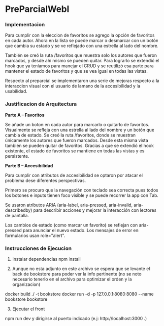 # PreParcialWebI

### Implementacion 

Para cumplir con la eleccion de favoritos se agrego la opción de favoritos en cada autor. Ahora en la lista se puede marcar o desmarcar con un botón que cambia su estado y se ve reflejado con una estrella al lado del nombre. 

También se creó la ruta /favoritos que muestra solo los autores que fueron marcados, y desde ahí mismo se pueden quitar. Para lograrlo se extendió el hook que ya teníamos para manejar el CRUD y se reutilizó esa parte para mantener el estado de favoritos y que se vea igual en todas las vistas.

Respecto al preparcial se implementaron una serie de mejoras respecto a la interaccion visual con el usuario de lamano de la accesibilidad y la usabilidad.

### Justificacion de Arquitectura

**Parte A – Favoritos**

Se añade un boton en cada autor para marcarlo o quitarlo de favoritos. Visualmente se refleja con una estrella al lado del nombre y un botón que cambia de estado.
Se creó la ruta /favoritos, donde se muestran únicamente los autores que fueron marcados. Desde esta misma vista también se pueden quitar de favoritos. Gracias a que se extendió el hook existente, el estado de favoritos se mantiene en todas las vistas y es persistente.

**Parte B – Accesibilidad**

Para cumplir con atributos de accesibilidad se optaron por atacar el problema dese diferentes perspectivas.

Primero se procuro que la navegación con teclado sea correcta pues todos los botones e inputs tienen foco visible y se puede recorrer la app con Tab.

Se usaron atributos ARIA (aria-label, aria-pressed, aria-invalid, aria-describedby) para describir acciones y mejorar la interacción con lectores de pantalla.

Los cambios de estado (como marcar un favorito) se reflejan con aria-pressed para anunciar el nuevo estado. Los mensajes de error en formularios usan role="alert".

### Instrucciones de Ejecucion

1. Instalar dependencias
npm install

2. Aunque no esta adjunto en este archivo se espera que se levante el back de bookstore para poder ver la info pertinente (no se noto necesario tenerlo en el archivo para optimizar el orden y la organizacion)

docker build ./ -t bookstore
docker run -d -p 127.0.0.1:8080:8080 --name bookstore bookstore

3. Ejecutar el front

npm run dev
y dirigirse al puerto indicado (e.j: http://localhost:3000
.)

